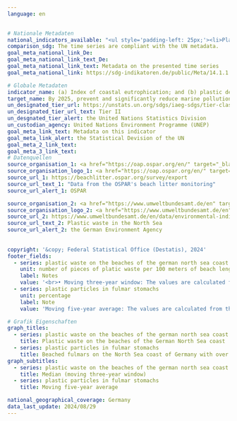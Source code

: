 ```yaml
---
language: en
    

# Nationale Metadaten    
national_indicators_available: "<ul style='padding-left: 25px;'><li>Plastic waste on the beaches of the German North Sea coast</li> <li> Plastic particles in fulmar stomachs</li></ul>"    
comparison_sdg: The time series are compliant with the UN metadata.    
goal_meta_national_link_De: 
goal_meta_national_link_text_De: 
goal_meta_national_link_text: Metadata on the presented time series
goal_meta_national_link: https://sdg-indikatoren.de/public/Meta/14.1.1.pdf    

# Globale Metadaten    
indicator_name: (a) Index of coastal eutrophication; and (b) plastic debris density    
target_name: By 2025, prevent and significantly reduce marine pollution of all kinds, in particular from land-based activities, including marine debris and nutrient pollution    
un_designated_tier_url: https://unstats.un.org/sdgs/iaeg-sdgs/tier-classification/    
un_designated_tier_url_text: Tier II    
un_desgnated_tier_alert: the United Nations Statistics Division    
un_custodian_agency: United Nations Environment Programme (UNEP)    
goal_meta_link_text: Metadata on this indicator    
goal_meta_link_alert: the Statistical Devision of the UN    
goal_meta_2_link_text:     
goal_meta_3_link_text:         
# Datenquellen
source_organisation_1: <a href="https://oap.ospar.org/en/" target="_blank" onclick="return confirm_alert('OSPAR','En');" title="Click here to go to the website of the organisation OSPAR Convention for the Protection of the Marine Environment of the North-East Atlantic."> OSPAR Convention for the Protection of the Marine Environment of the North-East Atlantic </a>
source_organisation_logo_1: <a href="https://oap.ospar.org/en/" target="_blank" onclick="return confirm_alert('OSPAR','En');"><img src="https://sdg-indikatoren.de/public/OrgImgEn/ospar.png" alt="Logo ospar" style="height:60px; width:148px"/></a>
source_url_1: https://beachlitter.ospar.org/survey/export
source_url_text_1: "Data from the OSPAR's beach litter monitoring"
source_url_alert_1: OSPAR

source_organisation_2: <a href="https://www.umweltbundesamt.de/en" target="_blank" onclick="return confirm_alert('the German Environment Agency','En');" title="Click here to go to the website of the organisation German Environment Agency."> German Environment Agency </a>
source_organisation_logo_2: <a href="https://www.umweltbundesamt.de/en" target="_blank" onclick="return confirm_alert('the German Environment Agency','En');"><img src="https://sdg-indikatoren.de/public/OrgImgEn/uba.png" alt="Logo uba" style="height:60px; width:148px"/></a>
source_url_2: https://www.umweltbundesamt.de/en/data/environmental-indicators/indicator-plastic-waste-in-the-north-sea
source_url_text_2: Plastic waste in the North Sea
source_url_alert_2: the German Environment Agency
    
    
copyright: '&copy; Federal Statistical Office (Destatis), 2024'    
footer_fields:
  - series: plastic waste on the beaches of the german north sea coast
    unit: number of pieces of platic waste per 100 meters of beach length
    label: Notes
    value: '<br>• Moving three-year window: The values are calculated from the values of the reporting years and the two preceding years.<br>• Data is only available from 2013.'
  - series: plastic particles in fulmar stomachs
    unit: percentage
    label: Note
    value: 'Moving five-year average: The values are calculated from the values of the reporting years and the four preceding years.'    

# Grafik Eigenschaften    
graph_titles:
  - series: plastic waste on the beaches of the german north sea coast
    title: Plastic waste on the beaches of the German North Sea coast
  - series: plastic particles in fulmar stomachs
    title: Beached fulmars on the North Sea coast of Germany with over 0.1 g of plastic in their stomachs
graph_subtitles:
  - series: plastic waste on the beaches of the german north sea coast
    title: Median (moving three-year window)
  - series: plastic particles in fulmar stomachs
    title: Moving five-year average    

national_geographical_coverage: Germany    
data_last_update: 2024/08/29    
---
```


<span></span>